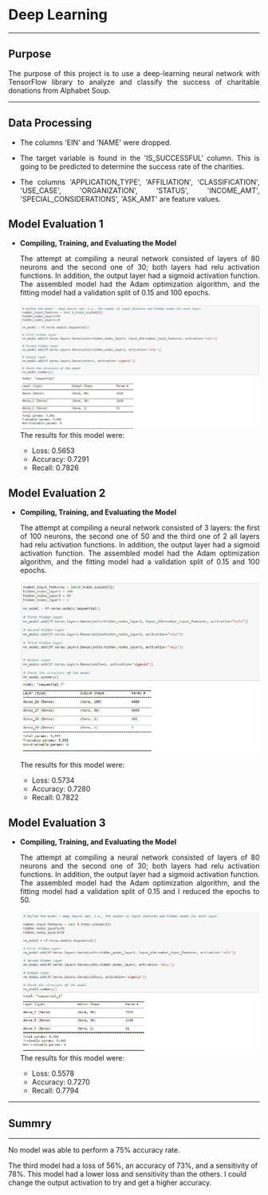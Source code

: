 # Deep Learning
<hr>

## Purpose
<p align = 'justify'>The purpose of this project is to use a deep-learning neural network with TensorFlow library to analyze and classify the success of charitable donations from Alphabet Soup.</p>
<hr>

## Data Processing
<ul>
  <li>The columns 'EIN' and 'NAME' were dropped.</li>
  <li><p align = 'justify'>The target variable is found in the 'IS_SUCCESSFUL' column. This is going to be predicted to determine the success rate of the charities.</p></li>
  <li><p align = 'justify'>The columns 'APPLICATION_TYPE', 'AFFILIATION', 'CLASSIFICATION', 'USE_CASE', 'ORGANIZATION', 'STATUS', 'INCOME_AMT', 'SPECIAL_CONSIDERATIONS', 'ASK_AMT' are feature values.</p></li>
</ul>

## Model Evaluation 1
<ul>
  <li><strong>Compiling, Training, and Evaluating the Model</strong></li>
  <p align = 'justify'>The attempt at compiling a neural network consisted of layers of 80 neurons and the second one of 30; both layers had relu activation functions. In addition, the output layer had a sigmoid activation function. The assembled model had the Adam optimization algorithm, and the fitting model had a validation split of 0.15 and 100 epochs.</p>
  <img src = https://github.com/saidahoh/deep_learning/blob/main/Screenshots/deep_learning_M1.png>
The results for this model were:
<ul>
<li>Loss: 0.5653</li>
<li>Accuracy: 0.7291</li>
<li>Recall: 0.7826</li>
</ul> </ul>

## Model Evaluation 2
<ul>
  <li><strong>Compiling, Training, and Evaluating the Model</strong></li>
  <p align = 'justify'>The attempt at compiling a neural network consisted of 3 layers: the first of 100 neurons, the second one of 50 and the third one of 2 all layers had relu activation functions. In addition, the output layer had a sigmoid activation function. The assembled model had the Adam optimization algorithm, and the fitting  model had a validation split of 0.15 and 100 epochs.</p>
  <img src = https://github.com/saidahoh/deep_learning/blob/main/Screenshots/deep_learning_M2.png>
      
  The results for this model were:
<ul>
<li>Loss: 0.5734</li>
<li>Accuracy: 0.7280</li>
<li>Recall: 0.7822</li>
</ul></ul>

## Model Evaluation 3
<ul>
  <li><strong>Compiling, Training, and Evaluating the Model</strong></li>
  <p align = 'justify'>The attempt at compiling a neural network consisted of layers of 80 neurons and the second one of 30; both layers had relu activation functions. In addition, the output layer had a sigmoid activation function. The assembled model had the Adam optimization algorithm, and the fitting model had a validation split of 0.15 and I reduced the epochs to 50.</p>
  <img src = https://github.com/saidahoh/deep_learning/blob/main/Screenshots/deep_learning_M3.png>
  The results for this model were:
<ul>
<li>Loss: 0.5578</li>
<li>Accuracy: 0.7270</li>
<li>Recall: 0.7794</li>
</ul></ul>

<hr>

## Summry

<hr>
No model was able to perform a 75% accuracy rate.

The third model had a loss of 56%, an accuracy of 73%, and a sensitivity of 78%. This model had a lower loss and sensitivity than the others. I could change the output activation to try and get a higher accuracy.

  

  
